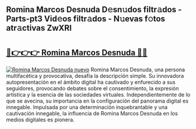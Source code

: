 ## Romina Marcos Desnuda D𝚎sn𝚞dos filtr𝚊dos - Parts-pt3 Vid𝚎os filtr𝚊dos - N𝚞evas f𝚘tos atr𝚊ctivas ZwXRl

# <h2><a href="http://mb3gib0.tromn.icu/?c=Romina+Marcos+Desnuda">🔗👉👉👉 Romina Marcos Desnuda 🔗🔗</a></h2>

[![Romina Marcos Desnuda nuevo](https://i.imgur.com/pEAQMta.gif)](http://mb3gib0.tromn.icu/?c=Romina+Marcos+Desnuda)
Romina Marcos Desnuda, una persona multifacética y provocativa, desafía la descripción simple. Su innovadora autopresentación en el ámbito digital ha cautivado y enfurecido a sus seguidores, provocando debates sobre el consentimiento, la expresión artística y la esencia de las sociedades virtuales. Independientemente de lo que se avecina, su importancia en la configuración del panorama digital es innegable. Impulsada por una determinación inquebrantable y una cautivación innegable, la influencia de Romina Marcos Desnuda en los medios digitales es pionera.
